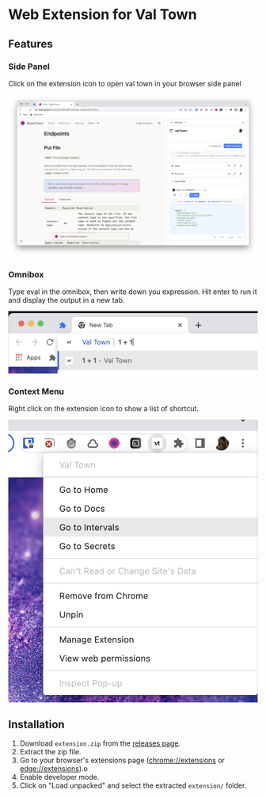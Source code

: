 # Web Extension for Val Town

## Features

### Side Panel

Click on the extension icon to open val town in your browser side panel

![val town running in the side panel](./assets/side-panel.png)

### Omnibox

Type eval in the omnibox, then write down you expression. Hit enter to run it and display the output in a new tab.

![eval from the omnibox](./assets/omnibox.png)

### Context Menu

Right click on the extension icon to show a list of shortcut.

![context menu](./assets/context-menu.png)

## Installation

1. Download `extension.zip` from the [releases page](https://github.com/deta/web-extension/releases/latest).
2. Extract the zip file.
3. Go to your browser's extensions page (<chrome://extensions> or <edge://extensions>).o
4. Enable developer mode.
5. Click on "Load unpacked" and select the extracted `extension/` folder.
